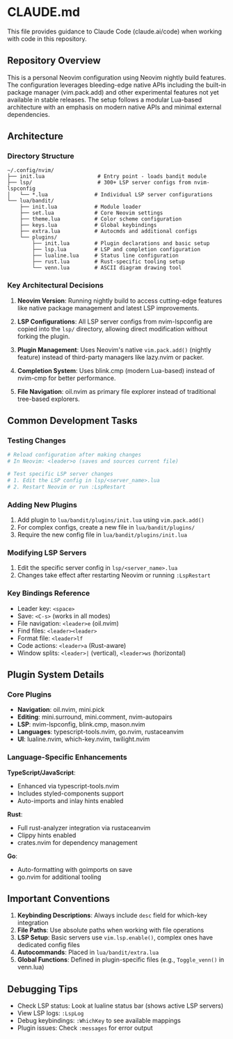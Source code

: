 # CLAUDE.md

This file provides guidance to Claude Code (claude.ai/code) when working with code in this repository.

## Repository Overview

This is a personal Neovim configuration using Neovim nightly build features. The configuration leverages bleeding-edge native APIs including the built-in package manager (vim.pack.add) and other experimental features not yet available in stable releases. The setup follows a modular Lua-based architecture with an emphasis on modern native APIs and minimal external dependencies.

## Architecture

### Directory Structure
```
~/.config/nvim/
├── init.lua                 # Entry point - loads bandit module
├── lsp/                     # 300+ LSP server configs from nvim-lspconfig
│   └── *.lua               # Individual LSP server configurations
└── lua/bandit/
    ├── init.lua            # Module loader
    ├── set.lua             # Core Neovim settings
    ├── theme.lua           # Color scheme configuration
    ├── keys.lua            # Global keybindings
    ├── extra.lua           # Autocmds and additional configs
    └── plugins/
        ├── init.lua        # Plugin declarations and basic setup
        ├── lsp.lua         # LSP and completion configuration
        ├── lualine.lua     # Status line configuration
        ├── rust.lua        # Rust-specific tooling setup
        └── venn.lua        # ASCII diagram drawing tool

```

### Key Architectural Decisions

1. **Neovim Version**: Running nightly build to access cutting-edge features like native package management and latest LSP improvements.

2. **LSP Configurations**: All LSP server configs from nvim-lspconfig are copied into the `lsp/` directory, allowing direct modification without forking the plugin.

3. **Plugin Management**: Uses Neovim's native `vim.pack.add()` (nightly feature) instead of third-party managers like lazy.nvim or packer.

4. **Completion System**: Uses blink.cmp (modern Lua-based) instead of nvim-cmp for better performance.

5. **File Navigation**: oil.nvim as primary file explorer instead of traditional tree-based explorers.

## Common Development Tasks

### Testing Changes
```bash
# Reload configuration after making changes
# In Neovim: <leader>o (saves and sources current file)

# Test specific LSP server changes
# 1. Edit the LSP config in lsp/<server_name>.lua
# 2. Restart Neovim or run :LspRestart
```

### Adding New Plugins
1. Add plugin to `lua/bandit/plugins/init.lua` using `vim.pack.add()`
2. For complex configs, create a new file in `lua/bandit/plugins/`
3. Require the new config file in `lua/bandit/plugins/init.lua`

### Modifying LSP Servers
1. Edit the specific server config in `lsp/<server_name>.lua`
2. Changes take effect after restarting Neovim or running `:LspRestart`

### Key Bindings Reference
- Leader key: `<space>`
- Save: `<C-s>` (works in all modes)
- File navigation: `<leader>e` (oil.nvim)
- Find files: `<leader><leader>`
- Format file: `<leader>lf`
- Code actions: `<leader>a` (Rust-aware)
- Window splits: `<leader>|` (vertical), `<leader>ws` (horizontal)

## Plugin System Details

### Core Plugins
- **Navigation**: oil.nvim, mini.pick
- **Editing**: mini.surround, mini.comment, nvim-autopairs
- **LSP**: nvim-lspconfig, blink.cmp, mason.nvim
- **Languages**: typescript-tools.nvim, go.nvim, rustaceanvim
- **UI**: lualine.nvim, which-key.nvim, twilight.nvim

### Language-Specific Enhancements

**TypeScript/JavaScript**:
- Enhanced via typescript-tools.nvim
- Includes styled-components support
- Auto-imports and inlay hints enabled

**Rust**:
- Full rust-analyzer integration via rustaceanvim
- Clippy hints enabled
- crates.nvim for dependency management

**Go**:
- Auto-formatting with goimports on save
- go.nvim for additional tooling

## Important Conventions

1. **Keybinding Descriptions**: Always include `desc` field for which-key integration
2. **File Paths**: Use absolute paths when working with file operations
3. **LSP Setup**: Basic servers use `vim.lsp.enable()`, complex ones have dedicated config files
4. **Autocommands**: Placed in `lua/bandit/extra.lua`
5. **Global Functions**: Defined in plugin-specific files (e.g., `Toggle_venn()` in venn.lua)

## Debugging Tips

- Check LSP status: Look at lualine status bar (shows active LSP servers)
- View LSP logs: `:LspLog`
- Debug keybindings: `:WhichKey` to see available mappings
- Plugin issues: Check `:messages` for error output